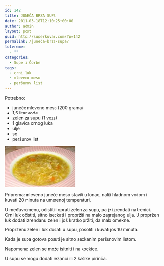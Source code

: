 ```yaml
---
id: 142
title: JUNEĆA BRZA SUPA
date: 2011-03-18T12:10:25+00:00
author: admin
layout: post
guid: http://superkuvar.com/?p=142
permalink: /juneća-brza-supa/
totvreme:
  - ""
categories:
  - Supe i Čorbe
tags:
  - crni luk
  - mleveno meso
  - peršunov list
---
```

Potrebno:

  * juneće mleveno meso (200 grama)
  * 1,5 litar vode
  * zelen za supu (1 veza)
  * 1 glavica crnog luka
  * ulje
  * so
  * peršunov list

<img class="alignnone size-medium wp-image-830" title="supasamlevenimmesom" src="/wp-content/uploads/2011/03/supasamlevenimmesom-e1306839457546.jpg" alt="" width="228" height="133" /> 

Priprema: mleveno juneće meso staviti u lonac, naliti hladnom vodom i kuvati 20 minuta na umerenoj temperaturi.

U međuvremenu, očistiti i oprati zelen za supu, pa je izrendati na trenici. Crni luk očistiti, sitno iseckati i propržiti na malo zagrejanog ulja. U propržen luk dodati izrendanu zelen i još kratko pržiti, da malo omekne.

Proprženu zelen i luk dodati u supu, posoliti i kuvati još 10 minuta.

Kada je supa gotova posuti je sitno seckanim peršunovim listom.

Napomena: zelen se može isitniti i na kockice.

U supu se mogu dodati rezanci ili 2 kašike pirinča.